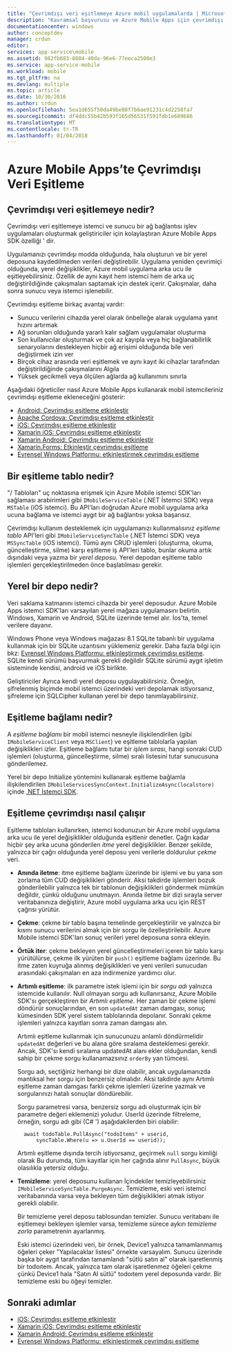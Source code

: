 ```yaml
---
title: "Çevrimdışı veri eşitlemeye Azure mobil uygulamalarda | Microsoft Docs"
description: "Kavramsal başvurusu ve Azure Mobile Apps için çevrimdışı veri eşitlemeyi özelliğine genel bakış"
documentationcenter: windows
author: conceptdev
manager: crdun
editor: 
services: app-service\mobile
ms.assetid: 982fb683-8884-40da-96e6-77eeca2500e3
ms.service: app-service-mobile
ms.workload: mobile
ms.tgt_pltfrm: na
ms.devlang: multiple
ms.topic: article
ms.date: 10/30/2016
ms.author: crdun
ms.openlocfilehash: 5ea1d655f50da49be88f7b6ae91231c4d2258fa7
ms.sourcegitcommit: df4ddc55b42b593f165d56531f591fdb1e689686
ms.translationtype: MT
ms.contentlocale: tr-TR
ms.lasthandoff: 01/04/2018
---
```

# <a name="offline-data-sync-in-azure-mobile-apps"></a>Azure Mobile Apps’te Çevrimdışı Veri Eşitleme
## <a name="what-is-offline-data-sync"></a>Çevrimdışı veri eşitlemeye nedir?
Çevrimdışı veri eşitlemeye istemci ve sunucu bir ağ bağlantısı işlev uygulamaları oluşturmak geliştiriciler için kolaylaştıran Azure Mobile Apps SDK özelliği ' dir.

Uygulamanızı çevrimdışı modda olduğunda, hala oluşturun ve bir yerel deposuna kaydedilmeden verileri değiştirebilir. Uygulama yeniden çevrimiçi olduğunda, yerel değişiklikler, Azure mobil uygulama arka ucu ile eşitleyebilirsiniz. Özellik de aynı kayıt hem istemci hem de arka uç değiştirildiğinde çakışmaları saptamak için destek içerir. Çakışmalar, daha sonra sunucu veya istemci işlenebilir.

Çevrimdışı eşitleme birkaç avantaj vardır:

* Sunucu verilerini cihazda yerel olarak önbelleğe alarak uygulama yanıt hızını artırmak
* Ağ sorunları olduğunda yararlı kalır sağlam uygulamalar oluşturma
* Son kullanıcılar oluşturmak ve çok az kayıpla veya hiç bağlanabilirlik senaryolarını destekleyen hiçbir ağ erişimi olduğunda bile veri değiştirmek izin ver
* Birçok cihaz arasında veri eşitlemek ve aynı kayıt iki cihazlar tarafından değiştirildiğinde çakışmalarını Algıla
* Yüksek gecikmeli veya ölçülen ağlarda ağ kullanımını sınırla

Aşağıdaki öğreticiler nasıl Azure Mobile Apps kullanarak mobil istemcileriniz çevrimdışı eşitleme ekleneceğini gösterir:

* [Android: Çevrimdışı eşitleme etkinleştir]
* [Apache Cordova: Çevrimdışı eşitleme etkinleştir](app-service-mobile-cordova-get-started-offline-data.md)
* [iOS: Çevrimdışı eşitleme etkinleştir]
* [Xamarin iOS: Çevrimdışı eşitleme etkinleştir]
* [Xamarin Android: Çevrimdışı eşitleme etkinleştir]
* [Xamarin.Forms: Etkinleştir çevrimdışı eşitleme](app-service-mobile-xamarin-forms-get-started-offline-data.md)
* [Evrensel Windows Platformu: etkinleştirmek çevrimdışı eşitleme]

## <a name="what-is-a-sync-table"></a>Bir eşitleme tablo nedir?
"/ Tabloları" uç noktasına erişmek için Azure Mobile istemci SDK'ları sağlaması arabirimleri gibi `IMobileServiceTable` (.NET İstemci SDK) veya `MSTable` (iOS istemci). Bu API'ları doğrudan Azure mobil uygulama arka ucuna bağlama ve istemci aygıt bir ağ bağlantısı yoksa başarısız.

Çevrimdışı kullanım desteklemek için uygulamanızı kullanmalısınız *eşitleme tablo* API'leri gibi `IMobileServiceSyncTable` (.NET İstemci SDK) veya `MSSyncTable` (iOS istemci). Tümü aynı CRUD işlemleri (oluşturma, okuma, güncelleştirme, silme) karşı eşitleme iş API'leri tablo, bunlar okuma artık dışındaki veya yazma bir *yerel deposu*. Yerel depodan eşitleme tablo işlemleri gerçekleştirilmeden önce başlatılması gerekir.

## <a name="what-is-a-local-store"></a>Yerel bir depo nedir?
Veri saklama katmanını istemci cihazda bir yerel deposudur. Azure Mobile Apps istemci SDK'ları varsayılan yerel mağaza uygulamasını belirtin. Windows, Xamarin ve Android, SQLite üzerinde temel alır. İos'ta, temel verilere dayanır.

Windows Phone veya Windows mağazası 8.1 SQLite tabanlı bir uygulama kullanmak için bir SQLite uzantısını yüklemeniz gerekir. Daha fazla bilgi için bkz: [Evrensel Windows Platformu: etkinleştirmek çevrimdışı eşitleme]. SQLite kendi sürümü başvurmak gerekli değildir SQLite sürümü aygıt işletim sisteminde kendisi, android ve iOS birlikte.

Geliştiriciler Ayrıca kendi yerel deposu uygulayabilirsiniz. Örneğin, şifrelenmiş biçimde mobil istemci üzerindeki veri depolamak istiyorsanız, şifreleme için SQLCipher kullanan yerel bir depo tanımlayabilirsiniz.

## <a name="what-is-a-sync-context"></a>Eşitleme bağlamı nedir?
A *eşitleme bağlamı* bir mobil istemci nesneyle ilişkilendirilen (gibi `IMobileServiceClient` veya `MSClient`) ve eşitleme tablolarla yapılan değişiklikleri izler. Eşitleme bağlamı tutar bir *işlem sırası*, hangi sonraki CUD işlemleri (oluşturma, güncelleştirme, silme) sıralı listesini tutar sunucusuna gönderilemez.

Yerel bir depo Initialize yöntemini kullanarak eşitleme bağlamla ilişkilendirilen `IMobileServicesSyncContext.InitializeAsync(localstore)` içinde [.NET İstemci SDK].

## <a name="how-sync-works"></a>Eşitleme çevrimdışı nasıl çalışır
Eşitleme tabloları kullanırken, istemci kodunuzun bir Azure mobil uygulama arka ucu ile yerel değişiklikler olduğunda eşitlenir denetler. Çağrı kadar hiçbir şey arka ucuna gönderilen *itme* yerel değişiklikler. Benzer şekilde, yalnızca bir çağrı olduğunda yerel deposu yeni verilerle doldurulur *çekme* veri.

* **Anında iletme**: itme eşitleme bağlamı üzerinde bir işlemi ve bu yana son zorlama tüm CUD değişiklikleri gönderir. Aksi takdirde işlemleri bozuk gönderilebilir yalnızca tek bir tablonun değişiklikleri göndermek mümkün değildir, çünkü olduğunu unutmayın. Anında iletme bir dizi sırayla server veritabanınıza değiştirir, Azure mobil uygulama arka ucu için REST çağrısı yürütür.
* **Çekme**: çekme bir tablo başına temelinde gerçekleştirilir ve yalnızca bir kısmı sunucu verilerini almak için bir sorgu ile özelleştirilebilir. Azure Mobile istemci SDK'ları sonuç verileri yerel deposuna sonra ekleyin.
* **Örtük iter**: çekme bekleyen yerel güncelleştirmeleri içeren bir tablo karşı yürütülürse, çekme ilk yürüten bir `push()` eşitleme bağlamı üzerinde. Bu itme zaten kuyruğa alınmış değişiklikleri ve yeni verileri sunucudan arasındaki çakışmaları en aza indirmenize yardımcı olur.
* **Artımlı eşitleme**: ilk parametre istek işlemi için bir *sorgu adı* yalnızca istemcide kullanılır. Null olmayan sorgu adı kullanırsanız, Azure Mobile SDK'sı gerçekleştiren bir *Artımlı eşitleme*. Her zaman bir çekme işlemi döndürür sonuçlarından, en son `updatedAt` zaman damgası, sonuç kümesinden SDK yerel sistem tablolarında depolanır. Sonraki çekme işlemleri yalnızca kayıtları sonra zaman damgası alın.

  Artımlı eşitleme kullanmak için sunucunuzu anlamlı döndürmelidir `updatedAt` değerleri ve bu alana göre sıralama desteklemesi gerekir. Ancak, SDK'sı kendi sıralama updatedAt alanı ekler olduğundan, kendi sahip bir çekme sorgu kullanamazsınız `orderBy` yan tümcesi.

  Sorgu adı, seçtiğiniz herhangi bir dize olabilir, ancak uygulamanızda mantıksal her sorgu için benzersiz olmalıdır.
  Aksi takdirde aynı Artımlı eşitleme zaman damgası farklı çekme işlemleri üzerine yazmak ve sorgularınızı hatalı sonuçlar döndürebilir.

  Sorgu parametresi varsa, benzersiz sorgu adı oluşturmak için bir parametre değeri eklemenizi yoludur.
  UserId üzerinde filtreleme, örneğin, sorgu adı gibi (C# ') aşağıdakilerden biri olabilir:

        await todoTable.PullAsync("todoItems" + userid,
            syncTable.Where(u => u.UserId == userid));

  Artımlı eşitleme dışında tercih istiyorsanız, geçirmek `null` sorgu kimliği olarak Bu durumda, tüm kayıtlar için her çağrıda alınır `PullAsync`, büyük olasılıkla yetersiz olduğu.
* **Temizleme**: yerel deposunu kullanan İçindekiler temizleyebilirsiniz `IMobileServiceSyncTable.PurgeAsync`.
  Temizleme, eski veri istemci veritabanında varsa veya bekleyen tüm değişiklikleri atmak istiyor gerekli olabilir.

  Bir temizleme yerel deposu tablosundan temizler. Sunucu veritabanı ile eşitlemeyi bekleyen işlemler varsa, temizleme sürece aykırı *temizleme zorla* parametrenin ayarlanmış.

  Eski istemci üzerindeki veri, bir örnek, Device1 yalnızca tamamlanmamış öğeleri çeker "Yapılacaklar listesi" örnekte varsayalım. Sunucu üzerinde başka bir aygıt tarafından tamamlandı "sütlü satın al" olarak işaretlenmiş bir todoıtem. Ancak, yalnızca tam olarak işaretlenmez öğeleri çekme çünkü Device1 hala "Satın Al sütlü" todoıtem yerel deposunda vardır. Bir temizleme eski bu öğeyi temizler.

## <a name="next-steps"></a>Sonraki adımlar
* [iOS: Çevrimdışı eşitleme etkinleştir]
* [Xamarin iOS: Çevrimdışı eşitleme etkinleştir]
* [Xamarin Android: Çevrimdışı eşitleme etkinleştir]
* [Evrensel Windows Platformu: etkinleştirmek çevrimdışı eşitleme]

<!-- Links -->
[.NET İstemci SDK]: app-service-mobile-dotnet-how-to-use-client-library.md
[Android: Çevrimdışı eşitleme etkinleştir]: app-service-mobile-android-get-started-offline-data.md
[iOS: Çevrimdışı eşitleme etkinleştir]: app-service-mobile-ios-get-started-offline-data.md
[Xamarin iOS: Çevrimdışı eşitleme etkinleştir]: app-service-mobile-xamarin-ios-get-started-offline-data.md
[Xamarin Android: Çevrimdışı eşitleme etkinleştir]: app-service-mobile-xamarin-android-get-started-offline-data.md
[Evrensel Windows Platformu: etkinleştirmek çevrimdışı eşitleme]: app-service-mobile-windows-store-dotnet-get-started-offline-data.md
